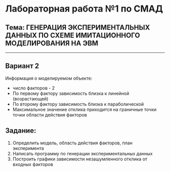 # Лабораторная работа №1 по СМАД

## Тема: ГЕНЕРАЦИЯ ЭКСПЕРИМЕНТАЛЬНЫХ ДАННЫХ ПО СХЕМЕ ИМИТАЦИОННОГО МОДЕЛИРОВАНИЯ НА ЭВМ

***

## Вариант 2

Информация о моделируемом объекте:

- число факторов - 2
- По первому фактору зависимость близка к линейной (возрастающей)
- По второму фактору зависимость близка к параболической
- Максимальное значение отклика приходится на граничные точки точки области действия факторов

## Задание:

1. Определить модель, область действия факторов, план эксперимента
2. Написать программу по генерации экспериментальных данных
3. Построить графики зависимости незашумленного отклика от входных факторов
